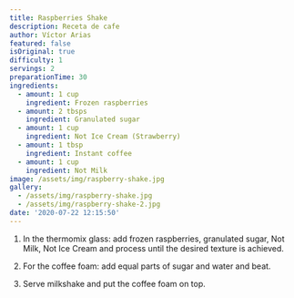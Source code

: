 ```yaml
---
title: Raspberries Shake
description: Receta de cafe
author: Víctor Arias
featured: false
isOriginal: true
difficulty: 1
servings: 2
preparationTime: 30
ingredients:
  - amount: 1 cup
    ingredient: Frozen raspberries
  - amount: 2 tbsps
    ingredient: Granulated sugar
  - amount: 1 cup
    ingredient: Not Ice Cream (Strawberry)
  - amount: 1 tbsp
    ingredient: Instant coffee
  - amount: 1 cup
    ingredient: Not Milk 
image: /assets/img/raspberry-shake.jpg
gallery:
  - /assets/img/raspberry-shake.jpg
  - /assets/img/raspberry-shake-2.jpg
date: '2020-07-22 12:15:50'
---
```

1. In the thermomix glass: add frozen raspberries, granulated sugar, Not Milk, Not Ice Cream and process until the desired texture is achieved.	

2. For the coffee foam: add equal parts of sugar and water and beat. 			

3. Serve milkshake and put the coffee foam on top.			

